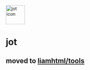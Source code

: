 <img src="https://raw.githubusercontent.com/liamhtml/jot/main/assets/img/jot.ico" alt="jot icon" width="60px">

<h1>jot</h1>

<h2>moved to <a href="https://github.com/liamhtml/tools/blob/main/jot/README.md">liamhtml/tools</a></h2>
